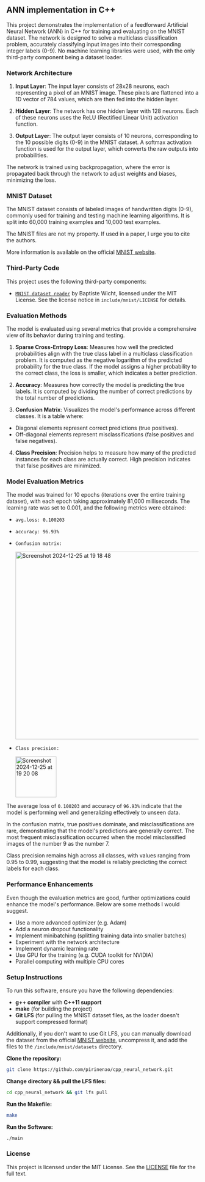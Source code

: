 ## ANN implementation in C++

This project demonstrates the implementation of a feedforward Artificial Neural Network (ANN) in C++ for training and evaluating on the MNIST dataset. The network is designed to solve a multiclass classification problem, accurately classifying input images into their corresponding integer labels (0-9). No machine learning libraries were used, with the only third-party component being a dataset loader.

### Network Architecture

1. **Input Layer**: The input layer consists of 28x28 neurons, each representing a pixel of an MNIST image. These pixels are flattened into a 1D vector of 784 values, which are then fed into the hidden layer.

2. **Hidden Layer**: The network has one hidden layer with 128 neurons. Each of these neurons uses the ReLU (Rectified Linear Unit) activation function.

3. **Output Layer**: The output layer consists of 10 neurons, corresponding to the 10 possible digits (0-9) in the MNIST dataset. A softmax activation function is used for the output layer, which converts the raw outputs into probabilities.

The network is trained using backpropagation, where the error is propagated back through the network to adjust weights and biases, minimizing the loss.

### MNIST Dataset

The MNIST dataset consists of labeled images of handwritten digits (0-9), commonly used for training and testing machine learning algorithms. It is split into 60,000 training examples and 10,000 test examples.

The MNIST files are not my property. If used in a paper, I urge you to cite the authors.

More information is available on the official [MNIST website](https://yann.lecun.com/exdb/mnist/).

### Third-Party Code

This project uses the following third-party components:

- [`MNIST dataset reader`](https://github.com/wichtounet/mnist) by Baptiste Wicht, licensed under the MIT License. See the license notice in `include/mnist/LICENSE` for details.

  
### Evaluation Methods

The model is evaluated using several metrics that provide a comprehensive view of its behavior during training and testing.

1. **Sparse Cross-Entropy Loss**: Measures how well the predicted probabilities align with the true class label in a multiclass classification problem. It is computed as the negative logarithm of the predicted probability for the true class. If the model assigns a higher probability to the correct class, the loss is smaller, which indicates a better prediction.

2. **Accuracy**: Measures how correctly the model is predicting the true labels. It is computed by dividing the number of correct predictions by the total number of predictions.

3. **Confusion Matrix**: Visualizes the model's performance across different classes. It is a table where:

- Diagonal elements represent correct predictions (true positives).
- Off-diagonal elements represent misclassifications (false positives and false negatives).

4. **Class Precision**: Precision helps to measure how many of the predicted instances for each class are actually correct. High precision indicates that false positives are minimized.

### Model Evaluation Metrics

The model was trained for 10 epochs (iterations over the entire training dataset), with each epoch taking approximately 81,000 milliseconds. The learning rate was set to 0.001, and the following metrics were obtained:

- `avg.loss: 0.100203`
- `accuracy: 96.93%`
- `Confusion matrix:`
  
   <img width="492" alt="Screenshot 2024-12-25 at 19 18 48" src="https://github.com/user-attachments/assets/72891254-0e15-4fe6-ae20-d908b104c21d" />


- `Class precision:`
  
  <img width="107" alt="Screenshot 2024-12-25 at 19 20 08" src="https://github.com/user-attachments/assets/7446875b-1d61-496c-a19c-ce02623863f9" />

The average loss of `0.100203` and accuracy of `96.93%` indicate that the model is performing well and generalizing effectively to unseen data. 

In the confusion matrix, true positives dominate, and misclassifications are rare, demonstrating that the model's predictions are generally correct. The most frequent misclassification occurred when the model misclassified images of the number 9 as the number 7.

Class precision remains high across all classes, with values ranging from 0.95 to 0.99, suggesting that the model is reliably predicting the correct labels for each class.

### Performance Enhancements

Even though the evaluation metrics are good, further optimizations could enhance the model's performance. Below are some methods I would suggest.

- Use a more advanced optimizer (e.g. Adam)
- Add a neuron dropout functionality
- Implement minibatching (splitting training data into smaller batches)
- Experiment with the network architecture
- Implement dynamic learning rate
- Use GPU for the training (e.g. CUDA toolkit for NVIDIA)
- Parallel computing with multiple CPU cores

### Setup Instructions

To run this software, ensure you have the following dependencies:

- **g++ compiler** with **C++11 support**
- **make** (for building the project)
- **Git LFS** (for pulling the MNIST dataset files, as the loader doesn't support compressed format)

Additionally, if you don't want to use Git LFS, you can manually download the dataset from the official [MNIST website](https://yann.lecun.com/exdb/mnist/), uncompress it, and add the files to the `/include/mnist/datasets` directory.

**Clone the repository:**
```bash
git clone https://github.com/pirinenao/cpp_neural_network.git
```
**Change directory && pull the LFS files:**
```bash
cd cpp_neural_network && git lfs pull
```
**Run the Makefile:**
```bash
make
```
**Run the Software:**
```bash
./main
```


### License

This project is licensed under the MIT License. See the [LICENSE](./LICENSE) file for the full text.
